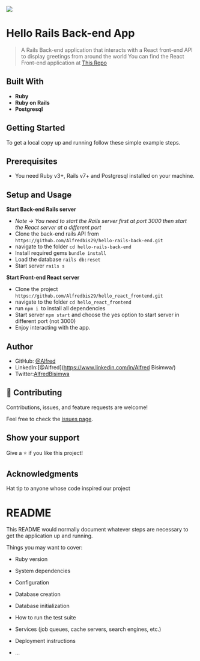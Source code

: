 
![](https://img.shields.io/badge/Microverse-blueviolet)
# Hello Rails Back-end App

> A Rails Back-end application that interacts with a React front-end API to display greetings from around the world
> You can find the React Front-end application at [This Repo](https://github.com/Alfredbis29/hello_react_frontend.git)


## Built With

- **Ruby**
- **Ruby on Rails**
- **Postgresql**

## Getting Started
To get a local copy up and running follow these simple example steps.

## Prerequisites

- You need Ruby v3+, Rails v7+ and Postgresql installed on your machine.

## Setup and Usage
**Start Back-end Rails server**
- *Note -> You need to start the Rails server first at port 3000 then start the React server at a different port*
- Clone the back-end rails API from `https://github.com/Alfredbis29/hello-rails-back-end.git`
- navigate to the folder `cd hello-rails-back-end`
- Install required gems `bundle install`
- Load the database `rails db:reset`
- Start server `rails s`

**Start Front-end React server**
- Clone the project `https://github.com/Alfredbis29/hello_react_frontend.git`
- navigate to the folder `cd hello_react_frontend`
- run `npm i `to install all dependencies
- Start server `npm start` and choose the yes option to start server in different port (not 3000)
- Enjoy interacting with the app.


## Author

- GitHub: [@Alfred](https://github.com/alfredbis29)
- LinkedIn:[@Alfred](https://www.linkedin.com/in/Alfred Bisimwa/)
- Twitter:[AlfredBisimwa](https://twitter.com/Alfredbisimwa)

## 🤝 Contributing

Contributions, issues, and feature requests are welcome!

Feel free to check the [issues page](https://github.com/Alfredbis29/hello_react_frontend/issues).

## Show your support

Give a ⭐️ if you like this project!

## Acknowledgments
Hat tip to anyone whose code inspired our project

# README

This README would normally document whatever steps are necessary to get the
application up and running.

Things you may want to cover:

* Ruby version

* System dependencies

* Configuration

* Database creation

* Database initialization

* How to run the test suite

* Services (job queues, cache servers, search engines, etc.)

* Deployment instructions

* ...
